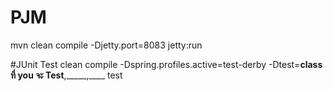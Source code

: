 # PJM
mvn clean compile -Djetty.port=8083 jetty:run

#JUnit Test
clean compile -Dspring.profiles.active=test-derby -Dtest=____class ที่ you จะ Test____,_____,____ test